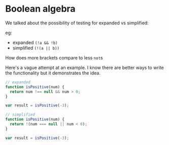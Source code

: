 # Boolean algebra

We talked about the possibility of testing for expanded vs simplified:

eg: 
- expanded `(!a && !b)`
- simplified `(!(a || b))`

How does more brackets compare to less `not`s

Here's a vague attempt at an example. I know there are better ways to write the functionality but it demonstrates the idea.

```javascript
// expanded
function isPositive(num) {
  return num !== null && num > 0;
}

var result = isPositive(-3);

// simplified
function isPositive(num) {
  return !(num === null || num < 0);
}

var result = isPositive(-3);
```
